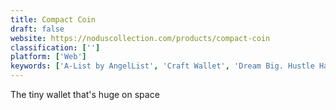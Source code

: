 ```yaml
---
title: Compact Coin
draft: false 
website: https://noduscollection.com/products/compact-coin
classification: ['']
platform: ['Web']
keywords: ['A-List by AngelList', 'Craft Wallet', 'Dream Big. Hustle Hard.', 'Lean essentials', 'Loyalty Card Keychain', 'Mnmllist', 'STARY Electric Skateboard', 'SlimFold Wallet', 'Supr Slim', 'Swift', 'Swoup', 'The Flip Wallet', 'WikiTribune', 'Woolet', 'WorkWithUs']
---
```

The tiny wallet that's huge on space